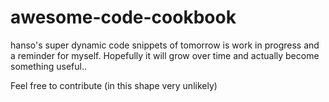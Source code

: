 awesome-code-cookbook
=====================

hanso's super dynamic code snippets of tomorrow is work in progress and a reminder for myself. Hopefully it will grow over time and actually become something useful..

Feel free to contribute (in this shape very unlikely)